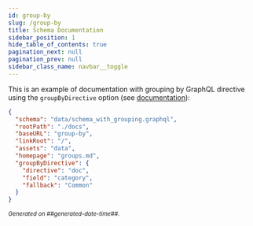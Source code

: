 ```yaml
---
id: group-by
slug: /group-by
title: Schema Documentation
sidebar_position: 1
hide_table_of_contents: true
pagination_next: null
pagination_prev: null
sidebar_class_name: navbar__toggle
---
```


This is an example of documentation with grouping by GraphQL directive using the `groupByDirective` option (see [documentation](/#about-groupbydirective)):

```json
{
  "schema": "data/schema_with_grouping.graphql",
  "rootPath": "./docs",
  "baseURL": "group-by",
  "linkRoot": "/",
  "assets": "data",
  "homepage": "groups.md",
  "groupByDirective": {
    "directive": "doc",
    "field": "category",
    "fallback": "Common"
  }
}
```

<small><i>Generated on ##generated-date-time##.</i></small>
